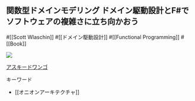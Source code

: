 ## 関数型ドメインモデリング ドメイン駆動設計とF#でソフトウェアの複雑さに立ち向かおう

#[[Scott Wlaschin]] #[[ドメイン駆動設計]] #[[Functional Programming]] #[[Book]]

![](https://64.media.tumblr.com/c8a2317e7e796671fa2ac6deaf0d6e1b/39ad9d2c77efd826-5b/s2048x3072/8b62a7a2f05481eb786b4aa92590a84a1c75f92c.jpg)

[アスキードワンゴ](https://asciidwango.jp/post/754242099814268928/%E9%96%A2%E6%95%B0%E5%9E%8B%E3%83%89%E3%83%A1%E3%82%A4%E3%83%B3%E3%83%A2%E3%83%87%E3%83%AA%E3%83%B3%E3%82%B0)

キーワード

- [[オニオンアーキテクチャ]]
